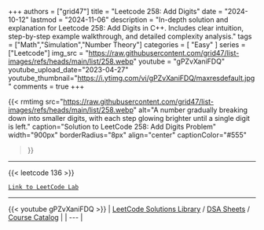 
+++
authors = ["grid47"]
title = "Leetcode 258: Add Digits"
date = "2024-10-12"
lastmod = "2024-11-06"
description = "In-depth solution and explanation for Leetcode 258: Add Digits in C++. Includes clear intuition, step-by-step example walkthrough, and detailed complexity analysis."
tags = ["Math","Simulation","Number Theory"]
categories = [
    "Easy"
]
series = ["Leetcode"]
img_src = "https://raw.githubusercontent.com/grid47/list-images/refs/heads/main/list/258.webp"
youtube = "gPZvXaniFDQ"
youtube_upload_date="2023-04-27"
youtube_thumbnail="https://i.ytimg.com/vi/gPZvXaniFDQ/maxresdefault.jpg"
comments = true
+++


{{< rmtimg 
    src="https://raw.githubusercontent.com/grid47/list-images/refs/heads/main/list/258.webp" 
    alt="A number gradually breaking down into smaller digits, with each step glowing brighter until a single digit is left."
    caption="Solution to LeetCode 258: Add Digits Problem"
    width="900px"
    borderRadius="8px"
    align="center" 
    captionColor="#555"
>}}
---
{{< leetcode 136 >}}

[`Link to LeetCode Lab`](https://leetcode.com/problems/add-digits/description/)

---
{{< youtube gPZvXaniFDQ >}}
| [LeetCode Solutions Library](https://grid47.xyz/leetcode/) / [DSA Sheets](https://grid47.xyz/sheets/) / [Course Catalog](https://grid47.xyz/courses/) |
| --- |
